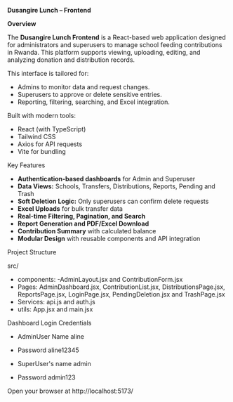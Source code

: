 **Dusangire Lunch – Frontend**

**Overview**

The **Dusangire Lunch Frontend** is a React-based web application designed for administrators and superusers to manage school feeding contributions in Rwanda. This platform supports viewing, uploading, editing, and analyzing donation and distribution records.

This interface is tailored for:

* Admins to monitor data and request changes.
* Superusers to approve or delete sensitive entries.
* Reporting, filtering, searching, and Excel integration.

Built with modern tools:

* React (with TypeScript)
* Tailwind CSS
* Axios for API requests
* Vite for bundling

Key Features

* **Authentication-based dashboards** for Admin and Superuser
* **Data Views:** Schools, Transfers, Distributions, Reports, Pending and Trash
* **Soft Deletion Logic:** Only superusers can confirm delete requests
* **Excel Uploads** for bulk transfer data
* **Real-time Filtering, Pagination, and Search**
* **Report Generation and PDF/Excel Download**
* **Contribution Summary** with calculated balance
* **Modular Design** with reusable components and API integration

Project Structure

src/

* components: -AdminLayout.jsx and ContributionForm.jsx
* Pages: AdminDashboard.jsx, ContributionList.jsx, DistributionsPage.jsx, ReportsPage.jsx, LoginPage.jsx, PendingDeletion.jsx and TrashPage.jsx
* Services: api.js and auth.js
* utils: App.jsx and main.jsx

Dashboard Login Credentials

* AdminUser Name
  aline
* Password
  aline12345
  
* SuperUser's name
  admin
* Password
  admin123

Open your browser at http://localhost:5173/


